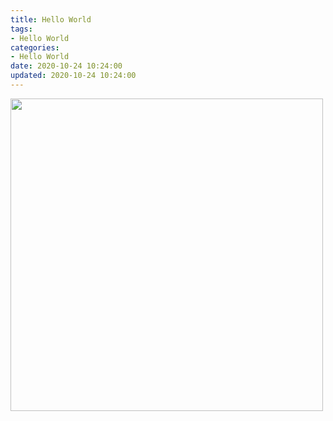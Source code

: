 ```yaml
---
title: Hello World
tags:
- Hello World
categories:
- Hello World
date: 2020-10-24 10:24:00
updated: 2020-10-24 10:24:00
---
```


<!-- more -->

<img src="" width="500px" style="margin: 0 auto;"/>
